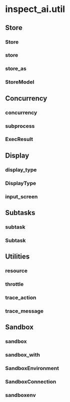 # inspect_ai.util


## Store

### Store

### store

### store_as

### StoreModel

## Concurrency

### concurrency

### subprocess

### ExecResult

## Display

### display_type

### DisplayType

### input_screen

## Subtasks

### subtask

### Subtask

## Utilities

### resource

### throttle

### trace_action

### trace_message

## Sandbox

### sandbox

### sandbox_with

### SandboxEnvironment

### SandboxConnection

### sandboxenv
